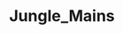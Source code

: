 ---
title: Jungle_Mains
crosslinks:
- leagueoflegends
- shacomains
- summonerschool
- GravesMains
- KhaZixMains
- Elisemains
- awoo
- ProCSS
- NidaleeMains
- LoLeventVoDs
- Valkrin
---